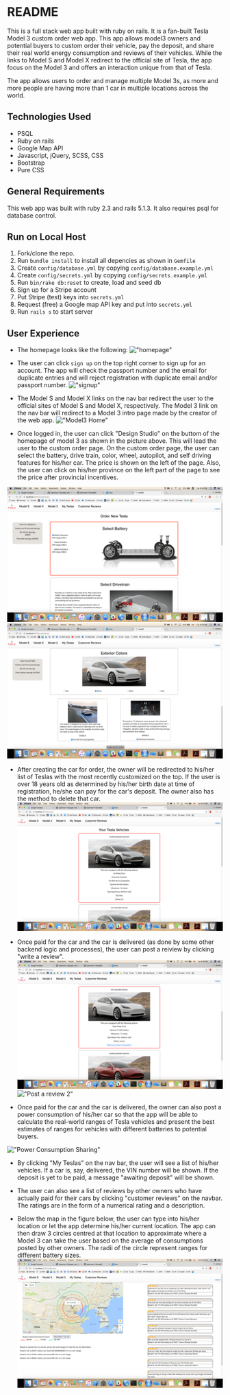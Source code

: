 # README

This is a full stack web app built with ruby on rails. It is a fan-built Tesla Model 3 custom order web app. This app allows model3 owners and potential buyers to custom order their vehicle, pay the deposit, and share their real world energy consumption and reviews of their vehicles. While the links to Model S and Model X redirect to the official site of Tesla, the app focus on the Model 3 and offers an interaction unique from that of Tesla.

The app allows users to order and manage multiple Model 3s, as more and more people are having more than 1 car in multiple locations across the world.

## Technologies Used

* PSQL
* Ruby on rails
* Google Map API
* Javascript, jQuery, SCSS, CSS
* Bootstrap
* Pure CSS

## General Requirements

This web app was built with ruby 2.3 and rails 5.1.3. It also requires psql for database control.

## Run on Local Host

1. Fork/clone the repo.
2. Run `bundle install` to install all depencies as shown in `Gemfile`
3. Create `config/database.yml` by copying `config/database.example.yml`
4. Create `config/secrets.yml` by copying `config/secrets.example.yml`
5. Run `bin/rake db:reset` to create, load and seed db
6. Sign up for a Stripe account
7. Put Stripe (test) keys into `secrets.yml`
8. Request (free) a Google map API key and put into `secrets.yml`
9. Run `rails s` to start server

## User Experience

* The homepage looks like the following:
!["homepage"](https://github.com/liujohnson118/model3/blob/master/docs/home.png)

* The user can click `sign up` on the top right corner to sign up for an account. The app will check the passport number and the email for duplicate entries and will reject registration with duplicate email and/or passport number.
!["signup"](https://github.com/liujohnson118/model3/blob/master/docs/signup.png)

* The Model S and Model X links on the nav bar redirect the user to the official sites of Model S and Model X, respectively. The Model 3 link on the nav bar will redirect to a Model 3 intro page made by the creator of the web app.
!["Model3 Home"](https://github.com/liujohnson118/model3/blob/master/docs/model3_home.png)

* Once logged in, the user can click "Design Studio" on the buttom of the homepage of model 3 as shown in the picture above. This will lead the user to the custom order page. On the custom order page, the user can select the battery, drive train, color, wheel, autopilot, and self driving features for his/her car. The price is shown on the left of the page. Also, the user can click on his/her province on the left part of the page to see the price after provincial incentives.

!["Custom Order"](https://github.com/liujohnson118/model3/blob/master/docs/top.png)
!["Custom Order"](https://github.com/liujohnson118/model3/blob/master/docs/buttom.png)

* After creating the car for order, the owner will be redirected to his/her list of Teslas with the most recently customized on the top. If the user is over 18 years old as determined by his/her birth date at time of registration, he/she can pay for the car's deposit. The owner also has the method to delete that car.
!["Onwer Resources"](https://github.com/liujohnson118/model3/blob/master/docs/teslas.png)

* Once paid for the car and the car is delivered (as done by some other backend logic and processes), the user can post a reiview by clicking "write a review".
!["Post a review 1"](https://github.com/liujohnson118/model3/blob/master/docs/delivered_car.png)
!["Post a review 2"](https://github.com/liujohnson118/model3/blob/master/docs/post_review.png)

* Once paid for the car and the car is delivered, the owner can also post a power consumption of his/her car so that the app will be able to calculate the real-world ranges of Tesla vehicles and present the best estimates of ranges for vehicles with different batteries to potential buyers.

!["Power Consumption Sharing"](https://github.com/liujohnson118/model3/blob/master/docs/power.png)

* By clicking "My Teslas" on the nav bar, the user will see a list of his/her vehicles. If a car is, say, delivered, the VIN number will be shown. If the deposit is yet to be paid, a message "awaiting deposit" will be shown.

* The user can also see a list of reviews by other owners who have actually paid for their cars by clicking "customer reviews" on the navbar. The ratings are in the form of a numerical rating and a description.
* Below the map in the figure below, the user can type into his/her location or let the app determine his/her current location. The app can then draw 3 circles centred at that location to approximate where a Model 3 can take the user based on the average of consumptions posted by other owners. The radii of the circle represent ranges for different battery sizes.
!["Customer reviews and real world range estimates"](https://github.com/liujohnson118/model3/blob/master/docs/map.png)